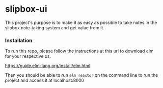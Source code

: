 # slipbox-ui

This project's purpose is to make it as easy as possible to take notes in the slipbox note-taking system and get value from it.


### Installation

To run this repo, please follow the instructions at this url to download elm for your respective os. 

https://guide.elm-lang.org/install/elm.html

Then you should be able to run `elm reactor` on the command line to run the project and access it at localhost:8000
